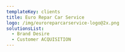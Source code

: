 ```yaml
---
templateKey: clients
title: Euro Repar Car Service
logo: /img/euroreparcarservice-logo@2x.png
solutionsList:
  - Brand Desire
  - Customer ACQUISITION
---
```


